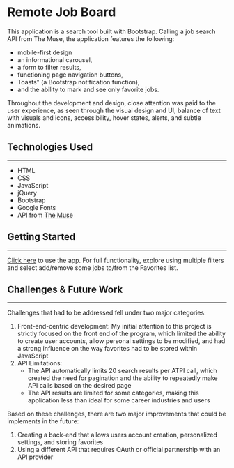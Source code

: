 # Remote Job Board

This application is a search tool built with Bootstrap. Calling a job search API from The Muse, the application features the following:
* mobile-first design
* an informational carousel,
* a form to filter results, 
* functioning page navigation buttons, 
* Toasts" (a Bootstrap notification function), 
* and the ability to mark and see only favorite jobs.

Throughout the development and design, close attention was paid to the user experience, as seen through the visual design and UI, balance of text with visuals and icons, accessibility, hover states, alerts, and subtle animations. 

## Technologies Used
***
* HTML
* CSS
* JavaScript
* jQuery
* Bootstrap
* Google Fonts
* API from [The Muse](https://www.themuse.com/developers/api/v2)

## Getting Started
***
[Click here](https://nicscobey.github.io/job-board/) to use the app. For full functionality, explore using multiple filters and select add/remove some jobs to/from the Favorites list. 

## Challenges & Future Work
***
Challenges that had to be addressed fell under two major categories:
1. Front-end-centric development: My initial attention to this project is strictly focused on the front end of the program, which limited the ability to create user accounts, allow personal settings to be modified, and had a strong influence on the way favorites had to be stored within JavaScript
1. API Limitations: 
    * The API automatically limits 20 search results per ATPI call, which created the need for pagination and the ability to repeatedly make API calls based on the desired page
    * The API results are limited for some categories, making this application less than ideal for some career industries and users

Based on these challenges, there are two major improvements that could be implements in the future: 
1. Creating a back-end that allows users account creation, personalized settings, and storing favorites
1. Using a different API that requires OAuth or official partnership with an API provider